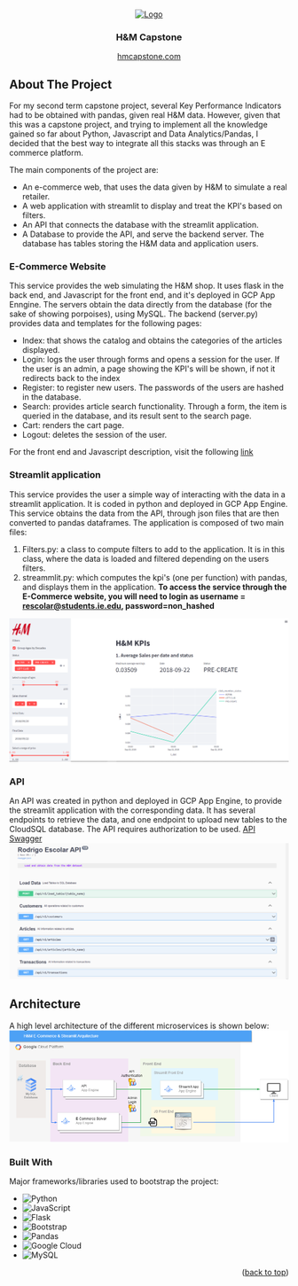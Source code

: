 <!-- Improved compatibility of back to top link: See: https://github.com/othneildrew/Best-README-Template/pull/73 -->
<a name="readme-top"></a>

<!-- PROJECT SHIELDS -->
<!--
*** I'm using markdown "reference style" links for readability.
*** Reference links are enclosed in brackets [ ] instead of parentheses ( ).
*** See the bottom of this document for the declaration of the reference variables
*** for contributors-url, forks-url, etc. This is an optional, concise syntax you may use.
*** https://www.markdownguide.org/basic-syntax/#reference-style-links
-->


<br />
<!-- PROJECT LOGO -->
<div align="center">
  <a href="">
    <img src="https://upload.wikimedia.org/wikipedia/commons/thumb/5/53/H%26M-Logo.svg/640px-H%26M-Logo.svg.png" alt="Logo" width="100" height="80">
  </a>

  <h3 align="center">H&M Capstone</h3>
  <a href = "https://ecommerce-dot-nth-canyon-378812.oa.r.appspot.com/"> hmcapstone.com</a>
</div>

<!-- ABOUT THE PROJECT -->
## About The Project
For my second term capstone project, several Key Performance Indicators had to be obtained with pandas, given real H&M data. However, given that this was a capstone project, and trying to implement all the knowledge gained so far about Python, Javascript and Data Analytics/Pandas, I decided that the best way to integrate all this stacks was through an E commerce platform.

The main components of the project are:
* An e-commerce web, that uses the data given by H&M to simulate a real retailer. 
* A web application with streamlit to display and treat the KPI's based on filters.
* An API that connects the database with the streamlit application.
* A Database to provide the API, and serve the backend server. The database has tables storing the H&M data and application users.

### E-Commerce Website
This service provides the web simulating the H&M shop. It uses flask in the back end, and Javascript for the front end, and it's deployed in GCP App Enngine. The servers obtain the data directly from the database (for the sake of showing porpoises), using MySQL. The backend (server.py) provides data and templates for the following pages:
 * Index: that shows the catalog and obtains the categories of the articles displayed.
 * Login: logs the user through forms and opens a session for the user. If the user is an admin, a page showing the KPI's will be shown, if not it redirects back to the index
 * Register: to register new users. The passwords of the users are hashed in the database.
 * Search: provides article search functionality. Through a form, the item is queried in the database, and its result sent to the search page.
 * Cart: renders the cart page.
 * Logout: deletes the session of the user.

For the front end and Javascript description, visit the following <a href="https://github.com/rescolarandres/E-commerce-platform-in-Python-and-JS">link</a>


### Streamlit application
This service provides the user a simple way of interacting with the data in a streamlit application. It is coded in python and deployed in GCP App Engine. This service obtains the data from the API, through json files that are then converted to pandas dataframes. The application is composed of two main files:
1. Filters.py: a class to compute filters to add to the application. It is in this class, where the data is loaded and filtered depending on the users filters.
2. streammlit.py: which computes the kpi's (one per function) with pandas, and displays them in the application.
<b>To access the service through the E-Commerce website, you will need to login as username = rescolar@students.ie.edu, password=non_hashed </b>
<img src="https://github.com/rescolarandres/Retailer-KPI-s-in-Streamlit/blob/main/streamlit.png">

### API
An API was created in python and deployed in GCP App Engine, to provide the streamlit application with the corresponding data. It has several endpoints to retrieve the data, and one endpoint to upload new tables to the CloudSQL database. The API requires authorization to be used. 
<a href= "https://api-dot-nth-canyon-378812.oa.r.appspot.com/"> API Swagger </a>
<img src="https://github.com/rescolarandres/Retailer-KPI-s-in-Streamlit/blob/main/api.png">

<!-- Architecture -->
## Architecture
A high level architecture of the different microservices is shown below:
![alt text](https://github.com/rescolarandres/Retailer-KPI-s-in-Streamlit/blob/main/arquitecture.png)

### Built With

Major frameworks/libraries used to bootstrap the project:

* ![Python](https://img.shields.io/badge/python-3670A0?style=for-the-badge&logo=python&logoColor=ffdd54)
* ![JavaScript](https://img.shields.io/badge/javascript-%23323330.svg?style=for-the-badge&logo=javascript&logoColor=%23F7DF1E)
* ![Flask](https://img.shields.io/badge/flask-%23000.svg?style=for-the-badge&logo=flask&logoColor=white)
* ![Bootstrap](https://img.shields.io/badge/bootstrap-%23563D7C.svg?style=for-the-badge&logo=bootstrap&logoColor=white)
* ![Pandas](https://img.shields.io/badge/pandas-%23150458.svg?style=for-the-badge&logo=pandas&logoColor=white)
* ![Google Cloud](https://img.shields.io/badge/GoogleCloud-%234285F4.svg?style=for-the-badge&logo=google-cloud&logoColor=white)
* ![MySQL](https://img.shields.io/badge/mysql-%2300f.svg?style=for-the-badge&logo=mysql&logoColor=white)

<p align="right">(<a href="#readme-top">back to top</a>)</p>



